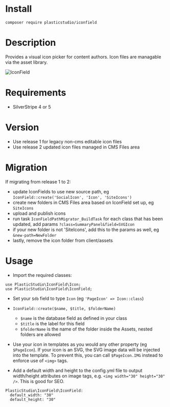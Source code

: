 # Install

`composer require plasticstudio/iconfield`

# Description

Provides a visual icon picker for content authors. Icon files are managable via the asset library.

![IconField](https://raw.githubusercontent.com/PlasticStudio/IconField/master/screenshot.jpg)

# Requirements

- SilverStripe 4 or 5

# Version
- Use release 1 for legacy non-cms editable icon files
- Use release 2 updated icon files managed in CMS Files area

# Migration

If migrating from release 1 to 2:
- update IconFields to use new source path, eg `IconField::create('SocialIcon', 'Icon', 'SiteIcons')`
- create new folders in CMS Files area based on IconField set up, eg `SiteIcons`
- upload and publish icons
- run task `IconFieldPathMigrator_BuildTask` for each class that has been updated, add params `?class=SummaryPanel&field=SVGIcon`
- if your new folder is not 'SiteIcons', add this to the params as well, eg `&new-path=NewFolder`
- lastly, remove the icon folder from client/assets

# Usage

- Import the required classes:

```
use PlasticStudio\IconField\Icon;
use PlasticStudio\IconField\IconField;
```

- Set your `$db` field to type `Icon` (eg `'PageIcon' => Icon::class`)
- `IconField::create($name, $title, $folderName)`
  - `$name` is the database field as defined in your class
  - `$title` is the label for this field
  - `$folderName` is the name of the folder inside the Assets, nested folders are allowed

- Use your icon in templates as you would any other property (eg `$PageIcon`). If your icon is an SVG, the SVG image data will be injected into the template. To prevent this, you can call `$PageIcon.IMG` instead to enforce use of `<img>` tags.

- Add a default width and height to the config.yml file to output width/height attributes on image tags, e.g. `<img width="30" height="30" />`. This is good for SEO.

```
PlasticStudio\IconField\IconField:
  default_width: "30"
  default_height: "30"
```